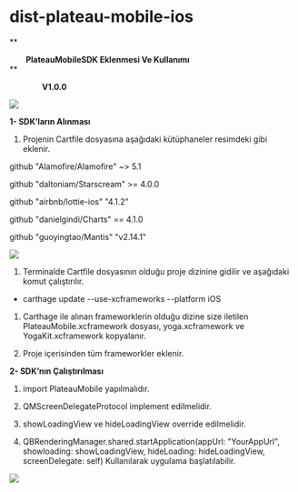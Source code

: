 # dist-plateau-mobile-ios








































**       

`    `**PlateauMobileSDK Eklenmesi Ve Kullanımı**    
**


`        `**V1.0.0**

![](ReadmeImages/PlateauMobileKapak.png)




**1-	SDK’ların Alınması** 

1. Projenin Cartfile dosyasına aşağıdaki kütüphaneler resimdeki gibi eklenir.

github "Alamofire/Alamofire" ~> 5.1

github "daltoniam/Starscream" >= 4.0.0

github "airbnb/lottie-ios" "4.1.2"

github "danielgindi/Charts" == 4.1.0

github "guoyingtao/Mantis" "v2.14.1"

![](ReadmeImages/PlateauMobileCartFile.png)

1. Terminalde Cartfile dosyasının olduğu proje dizinine gidilir ve aşağıdaki komut çalıştırılır.
- carthage update --use-xcframeworks --platform iOS

1. Carthage ile alınan frameworklerin olduğu dizine size iletilen <a name="ole_link9"></a><a name="ole_link10"></a>PlateauMobile.xcframework dosyası, yoga.xcframework ve YogaKit.xcframework kopyalanır.

1. Proje içerisinden tüm frameworkler eklenir.





















**2-	SDK’nın Çalıştırılması** 

1. import PlateauMobile yapılmalıdır.

1. QMScreenDelegateProtocol implement edilmelidir.

1. showLoadingView ve hideLoadingView override edilmelidir.

1. QBRenderingManager.shared.startApplication(appUrl: "YourAppUrl", showloading: showLoadingView, hideLoading: hideLoadingView, screenDelegate: self) Kullanılarak uygulama başlatılabilir.

![](ReadmeImages/PlateauMobileKullanımKod.png)


#

